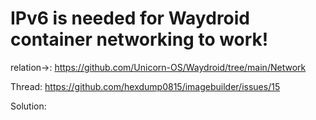 # IPv6 is needed for Waydroid container networking to work!

relation->: https://github.com/Unicorn-OS/Waydroid/tree/main/Network

Thread: https://github.com/hexdump0815/imagebuilder/issues/15

Solution:
```

```
